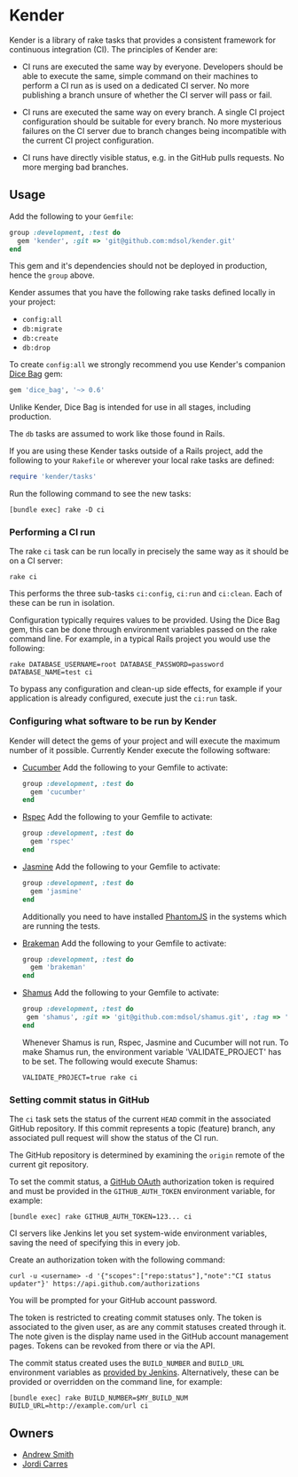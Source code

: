 # Kender

Kender is a library of rake tasks that provides a consistent framework for
continuous integration (CI). The principles of Kender are:

* CI runs are executed the same way by everyone. Developers should be able to
  execute the same, simple command on their machines to perform a CI run as is
  used on a dedicated CI server. No more publishing a branch unsure of whether
  the CI server will pass or fail.

* CI runs are executed the same way on every branch. A single CI project
  configuration should be suitable for every branch. No more mysterious failures
  on the CI server due to branch changes being incompatible with the current CI
  project configuration.

* CI runs have directly visible status, e.g. in the GitHub pulls requests. No
  more merging bad branches.

## Usage

Add the following to your `Gemfile`:

```ruby
group :development, :test do
  gem 'kender', :git => 'git@github.com:mdsol/kender.git'
end
```

This gem and it's dependencies should not be deployed in production, hence the
`group` above.

Kender assumes that you have the following rake tasks defined locally in your
project:

* `config:all`
* `db:migrate`
* `db:create`
* `db:drop`

To create `config:all` we strongly recommend you use Kender's companion [Dice
Bag][db] gem:

```ruby
gem 'dice_bag', '~> 0.6'
```

[db]: https://github.com/mdsol/dice_bag

Unlike Kender, Dice Bag is intended for use in all stages, including production.

The `db` tasks are assumed to work like those found in Rails.

If you are using these Kender tasks outside of a Rails project, add the following to
your `Rakefile` or wherever your local rake tasks are defined:

```ruby
require 'kender/tasks'
```

Run the following command to see the new tasks:

```
[bundle exec] rake -D ci
```

### Performing a CI run

The rake `ci` task can be run locally in precisely the same way as it should be
on a CI server:

```
rake ci
```

This performs the three sub-tasks `ci:config`, `ci:run` and `ci:clean`. Each of
these can be run in isolation.

Configuration typically requires values to be provided. Using the Dice Bag gem,
this can be done through environment variables passed on the rake command line.
For example, in a typical Rails project you would use the following:

```
rake DATABASE_USERNAME=root DATABASE_PASSWORD=password DATABASE_NAME=test ci
```

To bypass any configuration and clean-up side effects, for example if your
application is already configured, execute just the `ci:run` task.

### Configuring what software to be run by Kender

Kender will detect the gems of your project and will execute the maximum number of it possible.
Currently Kender execute the following software:

* [Cucumber][c]
  Add the following to your Gemfile to activate:
  ```ruby
  group :development, :test do
    gem 'cucumber'
  end
  ```
* [Rspec][r]
  Add the following to your Gemfile to activate:
  ```ruby
  group :development, :test do
    gem 'rspec'
  end
  ```
* [Jasmine][j]
  Add the following to your Gemfile to activate:
  ```ruby
  group :development, :test do
    gem 'jasmine'
  end
  ```
  Additionally you need to have installed [PhantomJS][ph] in the systems which are running the tests.

* [Brakeman][b]
  Add the following to your Gemfile to activate:
  ```ruby
  group :development, :test do
    gem 'brakeman'
  end
  ```
* [Shamus][s]
  Add the following to your Gemfile to activate:
  ```ruby
  group :development, :test do
   gem 'shamus', :git => 'git@github.com:mdsol/shamus.git', :tag => '0.9.7'
  end
  ```
  Whenever Shamus is run, Rspec, Jasmine and Cucumber will not run. To make Shamus run, the environment variable 'VALIDATE_PROJECT' has to be set. 
  The following would execute Shamus:
  ```
  VALIDATE_PROJECT=true rake ci
  ```


[s]: https://github.com/mdsol/shamus
[b]: http://brakemanscanner.org/
[c]: https://github.com/cucumber/cucumber
[r]: https://github.com/rspec/rspec
[j]: https://github.com/pivotal/jasmine-gem
[ph]: http://phantomjs.org/

### Setting commit status in GitHub

The `ci` task sets the status of the current `HEAD` commit in the associated
GitHub repository. If this commit represents a topic (feature) branch, any
associated pull request will show the status of the CI run.

The GitHub repository is determined by examining the `origin` remote of the
current git repository.

To set the commit status, a [GitHub OAuth][go] authorization token is required
and must be provided in the `GITHUB_AUTH_TOKEN` environment variable, for
example:

```
[bundle exec] rake GITHUB_AUTH_TOKEN=123... ci
```

[go]: http://developer.github.com/v3/oauth/

CI servers like Jenkins let you set system-wide environment variables, saving
the need of specifying this in every job.

Create an authorization token with the following command:

```
curl -u <username> -d '{"scopes":["repo:status"],"note":"CI status updater"}' https://api.github.com/authorizations
```

You will be prompted for your GitHub account password.

The token is restricted to creating commit statuses only. The token is
associated to the given user, as are any commit statuses created through it. The
note given is the display name used in the GitHub account management pages.
Tokens can be revoked from there or via the API.

The commit status created uses the `BUILD_NUMBER` and `BUILD_URL` environment
variables as [provided by Jenkins][je]. Alternatively, these can be provided or
overridden on the command line, for example:

```
[bundle exec] rake BUILD_NUMBER=$MY_BUILD_NUM BUILD_URL=http://example.com/url ci
```

[je]: https://wiki.jenkins-ci.org/display/JENKINS/Building+a+software+project#Buildingasoftwareproject-JenkinsSetEnvironmentVariables

## Owners

* [Andrew Smith](mailto:asmith@mdsol.com)
* [Jordi Carres](mailto:jcarres@mdsol.com)

